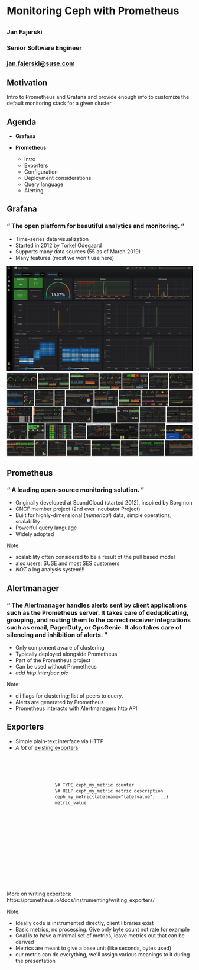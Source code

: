 <!-- .slide: data-state="cover" id="prometheus-cover-page" data-timing="20" data-menu-title="Monitoring Ceph with Prometheus" -->

<div class="title">
    <h1>Monitoring Ceph with Prometheus</h1>
    <h2></h2>
</div>

<div class="row presenters">
    <div class="presenter presenter-1">
        <h3 class="name">Jan Fajerski</h3>
        <h3 class="job-title">Senior Software Engineer</h3>
        <h3 class="email"><a href="mailto:jan.fajerski@suse.com">jan.fajerski@suse.com</a></h3>
    </div>
</div>


<!-- .slide: data-state="normal" id="agenda" data-menu-title="Agenda" -->
## Motivation

Intro to Prometheus and Grafana and provide enough info to customize the default
monitoring stack for a given cluster

## Agenda

* **Grafana**

* **Prometheus**
  * Intro
  * Exporters
  * Configuration
  * Deployment considerations
  * Query language
  * Alerting


<!-- .slide: data-state="normal" id="grafana-intro" data-timing="30" -->
## Grafana
<h3>
<q>
The open platform for beautiful analytics and monitoring.
</q>
</h3>

* Time-series data visualization
* Started in 2012 by Torkel Ödegaard
* Supports many data sources (55 as of March 2019)
* Many features (most we won't use here)


<!-- .slide: class="full-screen" data-state="normal" id="grafana-dash" data-timing="30" -->
<img src="https://raw.githubusercontent.com/ceph/ceph/master/monitoring/grafana/screenshots/ceph-cluster1.png" />


<!-- .slide: class="full-screen" data-state="normal" id="grafana-dashs" data-timing="30" -->
<img src="images/grafana-dashboards.png" />


<!-- .slide: data-state="normal" id="prometheus-intro" data-timing="30" style="z-index:1;"-->
## Prometheus

<h3>
<q>
A leading open-source monitoring solution.
</q>
</h3>

* Originally developed at SoundCloud (started 2012), inspired by Borgmon
* CNCF member project (2nd ever Incubator Project)
* Built for highly-dimensional (_numerical_) data, simple operations, scalability
* Powerful query language
* Widely adopted

<img class="fragment" data-src="images/prom-users.png" style="height: 600px; position: absolute;
top: 200px; left: 400px; z-index:0;"/>

<img class="fragment" data-src="images/SUSE/SUSE-logo.svg" style="width: 200px; position: absolute;
top: 500px; left: 100px; z-index:0;"/>

Note:
* scalability often considered to be a result of the pull based model
* also users: SUSE and most SES customers
* _NOT_ a log analysis system!!!


<!-- .slide: data-state="normal" id="alertmanager-intro" data-timing="30" -->
## Alertmanager

<h3>
<q cite="https://github.com/prometheus/alertmanager">
The Alertmanager handles alerts sent by client applications such as the Prometheus server. It takes care of deduplicating, grouping, and routing them to the correct receiver integrations such as email, PagerDuty, or OpsGenie. It also takes care of silencing and inhibition of alerts.
</q>
</h3>

* Only component aware of clustering
* Typically deployed alongside Prometheus
* Part of the Prometheus project
* Can be used without Prometheus
* _add http interface pic_

Note:
* cli flags for clustering; list of peers to query.
* Alerts are generated by Prometheus
* Prometheus interacts with Alertmanagers http API


<!-- .slide: data-state="normal" id="exporters-intro" data-timing="30" -->
## Exporters

* Simple plain-text interface via HTTP
* _A lot_ of [existing exporters](https://github.com/prometheus/docs/blob/master/content/docs/instrumenting/exporters.md)

<div class="slide-section fragment" style="padding-top: 40px; padding-left:130px">
<pre>
<code>
\# TYPE ceph_my_metric counter
\# HELP ceph_my_metric metric description
ceph_my_metric{labelname="labelvalue", ...} metric_value
</code>
</pre>
</div>

<p class="fragment" style="padding-top: 200px;">More on writing exporters: https://prometheus.io/docs/instrumenting/writing_exporters/</p>

Note:
* Ideally code is instrumented directly, client libraries exist
* Basic metrics, no processing. Give only byte count not rate for example
* Goal is to have a minimal set of metrics, leave metrics out that can be
  derived
* Metrics are meant to give a base unit (like seconds, bytes used)
* our metric can do everything, we'll assign various meanings to it during the
  presentation
